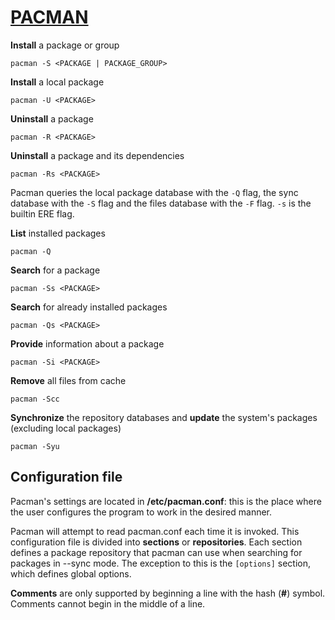 # [PACMAN](https://wiki.archlinux.org/title/pacman)

__Install__ a package or group
```
pacman -S <PACKAGE | PACKAGE_GROUP>
```

__Install__ a local package
```
pacman -U <PACKAGE>
```

__Uninstall__ a package
```
pacman -R <PACKAGE>
```

__Uninstall__ a package and its dependencies
```
pacman -Rs <PACKAGE>
```

Pacman queries the local package database with the `-Q` flag, the sync database with the `-S` flag and the files database with the `-F` flag. `-s` is the builtin ERE flag.

__List__ installed packages
```
pacman -Q
```

__Search__ for a package
```
pacman -Ss <PACKAGE>
```

__Search__ for already installed packages
```
pacman -Qs <PACKAGE>
```

__Provide__ information about a package
```
pacman -Si <PACKAGE>
```

__Remove__ all files from cache
```
pacman -Scc
```

__Synchronize__ the repository databases and __update__ the system's packages (excluding local packages)
```
pacman -Syu
```

## Configuration file
Pacman's settings are located in __/etc/pacman.conf__: this is the place where the user configures the program to work in the desired manner.

Pacman will attempt to read pacman.conf each time it is invoked. This configuration file is divided into __sections__ or __repositories__. Each section defines a package repository that pacman can use when searching for packages in --sync mode. The exception to this is the `[options]` section, which defines global options.

__Comments__ are only supported by beginning a line with the hash (__#__) symbol. Comments cannot begin in the middle of a line.